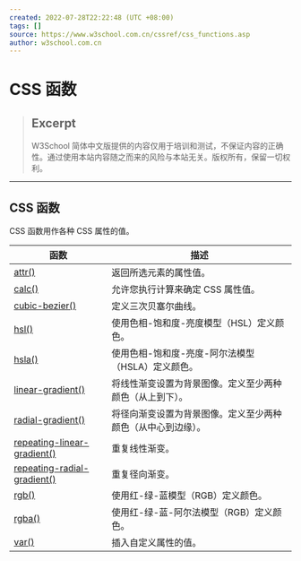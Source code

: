 ```yaml
---
created: 2022-07-28T22:22:48 (UTC +08:00)
tags: []
source: https://www.w3school.com.cn/cssref/css_functions.asp
author: w3school.com.cn
---
```


# CSS 函数

> ## Excerpt
>
> W3School 简体中文版提供的内容仅用于培训和测试，不保证内容的正确性。通过使用本站内容随之而来的风险与本站无关。版权所有，保留一切权利。

---

## CSS 函数

CSS 函数用作各种 CSS 属性的值。

| 函数                                                                                                 | 描述                                                         |
| ---------------------------------------------------------------------------------------------------- | ------------------------------------------------------------ |
| [attr()](https://www.w3school.com.cn/cssref/func_attr.asp)                                           | 返回所选元素的属性值。                                       |
| [calc()](https://www.w3school.com.cn/cssref/func_calc.asp)                                           | 允许您执行计算来确定 CSS 属性值。                            |
| [cubic-bezier()](https://www.w3school.com.cn/cssref/func_cubic-bezier.asp)                           | 定义三次贝塞尔曲线。                                         |
| [hsl()](https://www.w3school.com.cn/cssref/func_hsl.asp)                                             | 使用色相-饱和度-亮度模型（HSL）定义颜色。                    |
| [hsla()](https://www.w3school.com.cn/cssref/func_hsla.asp)                                           | 使用色相-饱和度-亮度-阿尔法模型（HSLA）定义颜色。            |
| [linear-gradient()](https://www.w3school.com.cn/cssref/func_linear-gradient.asp)                     | 将线性渐变设置为背景图像。定义至少两种颜色（从上到下）。     |
| [radial-gradient()](https://www.w3school.com.cn/cssref/func_radial-gradient.asp)                     | 将径向渐变设置为背景图像。定义至少两种颜色（从中心到边缘）。 |
| [repeating-linear-gradient()](https://www.w3school.com.cn/cssref/func_repeating-linear-gradient.asp) | 重复线性渐变。                                               |
| [repeating-radial-gradient()](https://www.w3school.com.cn/cssref/func_repeating-radial-gradient.asp) | 重复径向渐变。                                               |
| [rgb()](https://www.w3school.com.cn/cssref/func_rgb.asp)                                             | 使用红-绿-蓝模型（RGB）定义颜色。                            |
| [rgba()](https://www.w3school.com.cn/cssref/func_rgba.asp)                                           | 使用红-绿-蓝-阿尔法模型（RGB）定义颜色。                     |
| [var()](https://www.w3school.com.cn/cssref/func_var.asp)                                             | 插入自定义属性的值。                                         |
